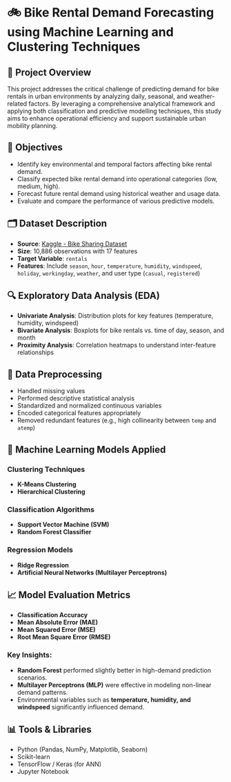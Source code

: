# 🚲 Bike Rental Demand Forecasting using Machine Learning and Clustering Techniques

## 📌 Project Overview

This project addresses the critical challenge of predicting demand for bike rentals in urban environments by analyzing daily, seasonal, and weather-related factors. By leveraging a comprehensive analytical framework and applying both classification and predictive modelling techniques, this study aims to enhance operational efficiency and support sustainable urban mobility planning.

## 🎯 Objectives

- Identify key environmental and temporal factors affecting bike rental demand.
- Classify expected bike rental demand into operational categories (low, medium, high).
- Forecast future rental demand using historical weather and usage data.
- Evaluate and compare the performance of various predictive models.

## 🗂 Dataset Description

- **Source**: [Kaggle - Bike Sharing Dataset](https://www.kaggle.com/datasets)
- **Size**: 10,886 observations with 17 features
- **Target Variable**: `rentals`
- **Features**: Include `season`, `hour`, `temperature`, `humidity`, `windspeed`, `holiday`, `workingday`, `weather`, and user type (`casual`, `registered`)

## 🔍 Exploratory Data Analysis (EDA)

- **Univariate Analysis**: Distribution plots for key features (temperature, humidity, windspeed)
- **Bivariate Analysis**: Boxplots for bike rentals vs. time of day, season, and month
- **Proximity Analysis**: Correlation heatmaps to understand inter-feature relationships

## 🧹 Data Preprocessing

- Handled missing values 
- Performed descriptive statistical analysis
- Standardized and normalized continuous variables
- Encoded categorical features appropriately
- Removed redundant features (e.g., high collinearity between `temp` and `atemp`)

## 🧪 Machine Learning Models Applied

### Clustering Techniques
- **K-Means Clustering**
- **Hierarchical Clustering**

### Classification Algorithms
- **Support Vector Machine (SVM)**
- **Random Forest Classifier**

### Regression Models
- **Ridge Regression**
- **Artificial Neural Networks (Multilayer Perceptrons)**

## 📈 Model Evaluation Metrics

- **Classification Accuracy**
- **Mean Absolute Error (MAE)**
- **Mean Squared Error (MSE)**
- **Root Mean Square Error (RMSE)**

### Key Insights:
- **Random Forest** performed slightly better in high-demand prediction scenarios.
- **Multilayer Perceptrons (MLP)** were effective in modeling non-linear demand patterns.
- Environmental variables such as **temperature, humidity, and windspeed** significantly influenced demand.

## 📊 Tools & Libraries

- Python (Pandas, NumPy, Matplotlib, Seaborn)
- Scikit-learn
- TensorFlow / Keras (for ANN)
- Jupyter Notebook
